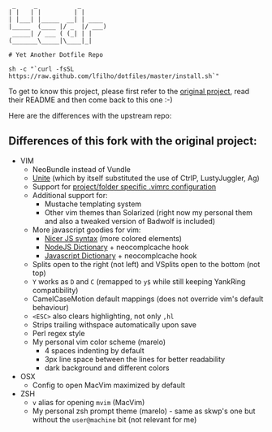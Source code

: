      _     _           _
    | |   | |         | |
    | |___| |_____  __| | ____
    |_____  (____ |/ _  |/ ___)
     _____| / ___ ( (_| | |
    (_______\_____|\____|_|

    # Yet Another Dotfile Repo

    sh -c "`curl -fsSL https://raw.github.com/lfilho/dotfiles/master/install.sh`"

To get to know this project, please first refer to the [original project](https://github.com/skwp/dotfiles), read their README and then come back to this one :-)

Here are the differences with the upstream repo:

## Differences of this fork with the original project:
  * VIM
    * NeoBundle instead of Vundle
    * [Unite](https://github.com/Shougo/unite.vim) (which by itself substituted the use of CtrlP, LustyJuggler, Ag)
    * Support for [project/folder specific .vimrc configuration](https://github.com/MarcWeber/vim-addon-local-vimrc)
    * Additional support for:
      * Mustache templating system
      * Other vim themes than Solarized (right now my personal them and also a tweaked version of Badwolf is included)
    * More javascript goodies for vim:
      * [Nicer JS syntax](http://github.com/jelera/vim-javascript-syntax) (more colored elements)
      * [NodeJS Dictionary](http://github.com/guileen/vim-node) + neocomplcache hook
      * [Javascript Dictionary](https://raw.github.com/cooldaemon/myhome/master/.vim/dict/javascript.dict) + neocomplcache hook
    * Splits open to the right (not left) and VSplits open to the bottom (not top)
    * `Y` works as `D` and `C` (remapped to `y$` while still keeping YankRing compatibility)
    * CamelCaseMotion default mappings (does not override vim's default behaviour)
    * `<ESC>` also clears highlighting, not only `,hl`
    * Strips trailing withspace automatically upon save
    * Perl regex style
    * My personal vim color scheme (marelo)
      * 4 spaces indenting by default
      * 3px line space between the lines for better readability
      * dark background and different colors
  * OSX
    * Config to open MacVim maximized by default
  * ZSH
    * `v` alias for opening `mvim` (MacVim)
    * My personal zsh prompt theme (marelo) - same as skwp's one but without the `user@machine` bit (not relevant for me)

